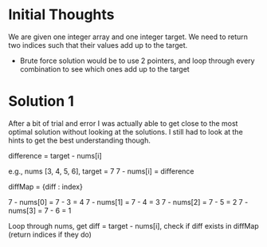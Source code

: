 # Initial Thoughts

We are given one integer array and one integer target.
We need to return two indices such that their values add up to the target.

- Brute force solution would be to use 2 pointers, and loop through every combination to see which ones add up to the target

# Solution 1

After a bit of trial and error I was actually able to get close to the most optimal solution without looking at the solutions.
I still had to look at the hints to get the best understanding though.

difference = target - nums[i]

e.g.,
nums [3, 4, 5, 6], target = 7
7 - nums[i] = difference

diffMap = {diff : index}

7 - nums[0] = 7 - 3 = 4
7 - nums[1] = 7 - 4 = 3
7 - nums[2] = 7 - 5 = 2
7 - nums[3] = 7 - 6 = 1

Loop through nums, get diff = target - nums[i], check if diff exists in diffMap (return indices if they do)